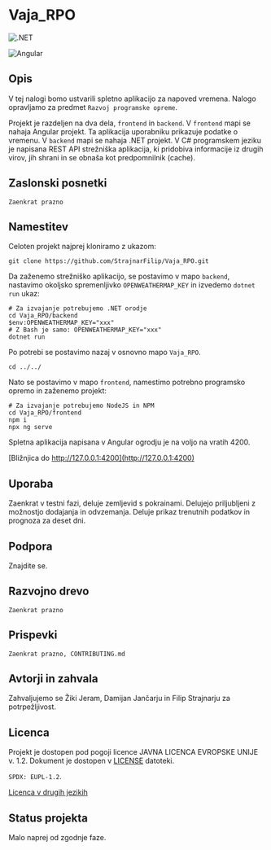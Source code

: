 # Vaja_RPO

![.NET](https://img.shields.io/badge/Zaledni_del_narejen_z_.NET-grey?logo=dotnet&labelColor=purple)


![Angular](https://img.shields.io/badge/Uporabniški_vmesnik_narejen_z_Angular-grey?logo=angular&labelColor=A00000)

## Opis
V tej nalogi bomo ustvarili spletno aplikacijo za napoved vremena. Nalogo opravljamo za predmet `Razvoj programske opreme`.

Projekt je razdeljen na dva dela, `frontend` in `backend`. V `frontend` mapi se nahaja Angular projekt. Ta aplikacija uporabniku prikazuje podatke o vremenu. V `backend` mapi se nahaja .NET projekt. V C# programskem jeziku je napisana REST API strežniška aplikacija, ki pridobiva informacije iz drugih virov, jih shrani in se obnaša kot predpomnilnik (cache).

## Zaslonski posnetki

`Zaenkrat prazno`

## Namestitev

Celoten projekt najprej kloniramo z ukazom:

```pwsh
git clone https://github.com/StrajnarFilip/Vaja_RPO.git
```

Da zaženemo strežniško aplikacijo, se postavimo v mapo `backend`, nastavimo okoljsko spremenljivko `OPENWEATHERMAP_KEY`
in izvedemo `dotnet run` ukaz:

```pwsh
# Za izvajanje potrebujemo .NET orodje
cd Vaja_RPO/backend
$env:OPENWEATHERMAP_KEY="xxx"
# Z Bash je samo: OPENWEATHERMAP_KEY="xxx"
dotnet run
```

Po potrebi se postavimo nazaj v osnovno mapo `Vaja_RPO`.
```pwsh
cd ../../
```

Nato se postavimo v mapo `frontend`, namestimo potrebno programsko opremo in zaženemo projekt:

```pwsh
# Za izvajanje potrebujemo NodeJS in NPM
cd Vaja_RPO/frontend
npm i
npx ng serve
```
Spletna aplikacija napisana v Angular ogrodju je na voljo na vratih 4200.

[Bližnjica do http://127.0.0.1:4200](http://127.0.0.1:4200)


## Uporaba


Zaenkrat v testni fazi, deluje zemljevid s pokrainami. 
Delujejo priljubljeni z možnostjo dodajanja in odvzemanja.
Deluje prikaz trenutnih podatkov in prognoza za deset dni.


## Podpora

Znajdite se.

## Razvojno drevo


`Zaenkrat prazno`

## Prispevki


`Zaenkrat prazno, CONTRIBUTING.md`

## Avtorji in zahvala

Zahvaljujemo se Žiki Jeram, Damijan Jančarju in Filip Strajnarju za potrpežljivost.

## Licenca

Projekt je dostopen pod pogoji licence JAVNA LICENCA EVROPSKE UNIJE v. 1.2. Dokument je dostopen v [LICENSE](https://github.com/StrajnarFilip/Vaja_RPO/blob/master/README.md) datoteki.

`SPDX: EUPL-1.2`.

[Licenca v drugih jezikih](https://joinup.ec.europa.eu/collection/eupl/eupl-text-eupl-12)

## Status projekta

Malo naprej od zgodnje faze.
